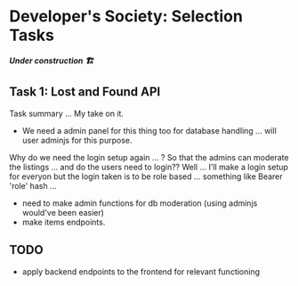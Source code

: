 # Developer's Society: Selection Tasks

_**Under construction 🏗️**_

## Task 1: Lost and Found API

Task summary ... My take on it.

- We need a admin panel for this thing too for database handling ... will user adminjs for this purpose.

Why do we need the login setup again ... ? So that the admins can moderate the listings ... and do the users need to login?? Well ... I'll make a login setup for everyon but the login taken is to be role based ... something like Bearer 'role' hash ...

- need to make admin functions for db moderation (using adminjs would've been easier)
- make items endpoints.

## TODO

- apply backend endpoints to the frontend for relevant functioning
